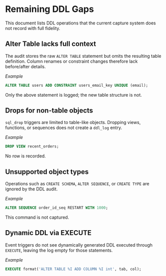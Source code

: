 # Remaining DDL Gaps

This document lists DDL operations that the current capture system does not record with full fidelity.

## Alter Table lacks full context
The audit stores the raw `ALTER TABLE` statement but omits the resulting table definition. Column renames or constraint changes therefore lack before/after details.

*Example*
```sql
ALTER TABLE users ADD CONSTRAINT users_email_key UNIQUE (email);
```
Only the above statement is logged; the new table structure is not.

## Drops for non-table objects
`sql_drop` triggers are limited to table-like objects. Dropping views, functions, or sequences does not create a `ddl_log` entry.

*Example*
```sql
DROP VIEW recent_orders;
```
No row is recorded.

## Unsupported object types
Operations such as `CREATE SCHEMA`, `ALTER SEQUENCE`, or `CREATE TYPE` are ignored by the DDL audit.

*Example*
```sql
ALTER SEQUENCE order_id_seq RESTART WITH 1000;
```
This command is not captured.

## Dynamic DDL via EXECUTE
Event triggers do not see dynamically generated DDL executed through `EXECUTE`, leaving the log empty for those statements.

*Example*
```sql
EXECUTE format('ALTER TABLE %I ADD COLUMN %I int', tab, col);
```

